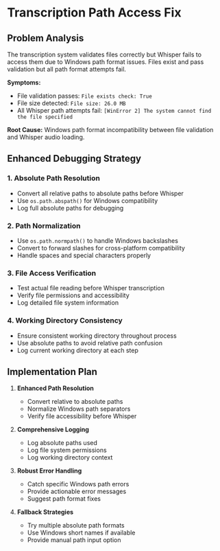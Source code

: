 # Transcription Path Access Fix

## Problem Analysis

The transcription system validates files correctly but Whisper fails to access them due to Windows path format issues. Files exist and pass validation but all path format attempts fail.

**Symptoms:**
- File validation passes: `File exists check: True`
- File size detected: `File size: 26.0 MB`
- All Whisper path attempts fail: `[WinError 2] The system cannot find the file specified`

**Root Cause:**
Windows path format incompatibility between file validation and Whisper audio loading.

## Enhanced Debugging Strategy

### 1. Absolute Path Resolution
- Convert all relative paths to absolute paths before Whisper
- Use `os.path.abspath()` for Windows compatibility
- Log full absolute paths for debugging

### 2. Path Normalization
- Use `os.path.normpath()` to handle Windows backslashes
- Convert to forward slashes for cross-platform compatibility
- Handle spaces and special characters properly

### 3. File Access Verification
- Test actual file reading before Whisper transcription
- Verify file permissions and accessibility
- Log detailed file system information

### 4. Working Directory Consistency
- Ensure consistent working directory throughout process
- Use absolute paths to avoid relative path confusion
- Log current working directory at each step

## Implementation Plan

1. **Enhanced Path Resolution**
   - Convert relative to absolute paths
   - Normalize Windows path separators
   - Verify file accessibility before Whisper

2. **Comprehensive Logging**
   - Log absolute paths used
   - Log file system permissions
   - Log working directory context

3. **Robust Error Handling**
   - Catch specific Windows path errors
   - Provide actionable error messages
   - Suggest path format fixes

4. **Fallback Strategies**
   - Try multiple absolute path formats
   - Use Windows short names if available
   - Provide manual path input option